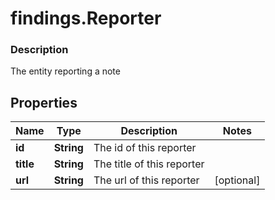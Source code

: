 # findings.Reporter

### Description

The entity reporting a note

## Properties
Name | Type | Description | Notes
------------ | ------------- | ------------- | -------------
**id** | **String** | The id of this reporter | 
**title** | **String** | The title of this reporter | 
**url** | **String** | The url of this reporter | [optional] 

